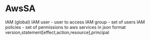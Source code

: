 # AwsSA
IAM (global)
IAM user - user to access 
IAM group - set of users
IAM policies - set of permissions to aws services in json format
version,statement[effect,action,resource],principal
